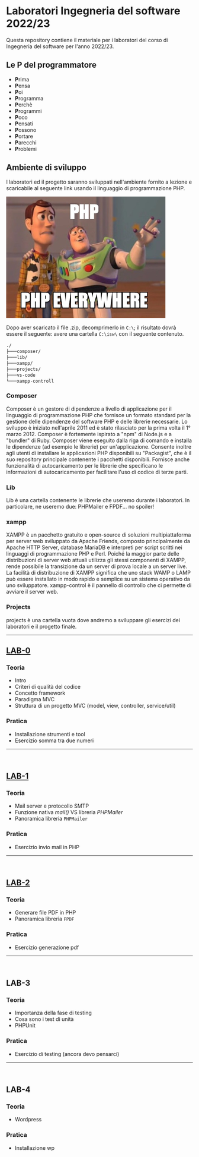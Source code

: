# Laboratori **Ingegneria del software** 2022/23

Questa repository contiene il materiale per i laboratori del corso di Ingegneria del software per l'anno 2022/23.


## Le P del programmatore
- **P**rima
- **P**ensa
- **P**oi
- **P**rogramma
- **P**erchè
- **P**rogrammi
- **P**oco
- **P**ensati
- **P**ossono 
- **P**ortare
- **P**arecchi
- **P**roblemi



## Ambiente di sviluppo
I laboratori ed il progetto saranno sviluppati nell'ambiente fornito a lezione e scaricabile al seguente link usando il linguaggio di programmazione PHP. 

![drawing](./img/php_meme.jpg)

Dopo aver scaricato il file .zip, decomprimerlo in ``C:\``; il risultato dovrà essere il seguente: avere una cartella ``C:\isw\`` con il seguente contenuto.

```
./
├───composer/
├───lib/
├───xampp/
├───projects/
├───vs-code
└───xampp-controll
```


### Composer
Composer è un gestore di dipendenze a livello di applicazione per il linguaggio di programmazione PHP che fornisce un formato standard per la gestione delle dipendenze del software PHP e delle librerie necessarie. Lo sviluppo è iniziato nell'aprile 2011 ed è stato rilasciato per la prima volta il 1° marzo 2012. Composer è fortemente ispirato a "npm" di Node.js e a "bundler" di Ruby. 
Composer viene eseguito dalla riga di comando e installa le dipendenze (ad esempio le librerie) per un'applicazione. Consente inoltre agli utenti di installare le applicazioni PHP disponibili su "Packagist", che è il suo repository principale contenente i pacchetti disponibili. Fornisce anche funzionalità di autocaricamento per le librerie che specificano le informazioni di autocaricamento per facilitare l'uso di codice di terze parti. 

### Lib
Lib è una cartella contenente le librerie che useremo durante i laboratori. In particolare, ne useremo due: PHPMailer e FPDF... no spoiler!


### xampp
XAMPP è un pacchetto gratuito e open-source di soluzioni multipiattaforma per server web sviluppato da Apache Friends, composto principalmente da Apache HTTP Server, database MariaDB e interpreti per script scritti nei linguaggi di programmazione PHP e Perl. Poiché la maggior parte delle distribuzioni di server web attuali utilizza gli stessi componenti di XAMPP, rende possibile la transizione da un server di prova locale a un server live. La facilità di distribuzione di XAMPP significa che uno stack WAMP o LAMP può essere installato in modo rapido e semplice su un sistema operativo da uno sviluppatore.
xampp-control è il pannello di controllo che ci permette di avviare il server web. 

### Projects
projects è una cartella vuota dove andremo a sviluppare gli esercizi dei laboratori e il progetto finale.




---
## [**LAB-0**](lab-0/README.md)
### Teoria
- Intro
- Criteri di qualità del codice
- Concetto framework
- Paradigma MVC
- Struttura di un progetto MVC (model, view, controller, service/util)

### Pratica
- Installazione strumenti e tool
- Esercizio somma tra due numeri



---
&nbsp;
## [**LAB-1**](lab-1/README.md)
### Teoria
- Mail server e protocollo SMTP
- Funzione nativa *mail()* VS libreria *PHPMailer*
- Panoramica libreria ``PHPMailer``

### Pratica
- Esercizio invio mail in PHP


---
&nbsp;
## [**LAB-2**](lab-2/README.md)
### Teoria
- Generare file PDF in PHP
- Panoramica libreria ``FPDF``

### Pratica 
- Esercizio generazione pdf


---
&nbsp;
## **LAB-3**
### Teoria
- Importanza della fase di testing
- Cosa sono i test di unità
- PHPUnit

### Pratica
- Esercizio di testing (ancora devo pensarci)

---
&nbsp;
## **LAB-4**
### Teoria
- Wordpress

### Pratica
- Installazione wp


